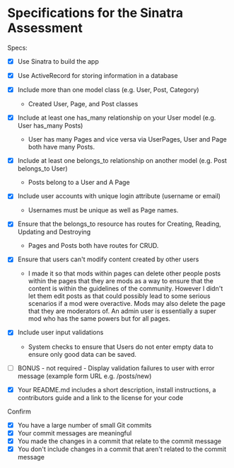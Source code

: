 # Specifications for the Sinatra Assessment

Specs:
- [x] Use Sinatra to build the app
- [x] Use ActiveRecord for storing information in a database
- [x] Include more than one model class (e.g. User, Post, Category)
    - Created User, Page, and Post classes

- [x] Include at least one has_many relationship on your User model (e.g. User has_many Posts)
    - User has many Pages and vice versa via UserPages, User and Page both have many Posts. 

- [x] Include at least one belongs_to relationship on another model (e.g. Post belongs_to User)
    - Posts belong to a User and A Page

- [x] Include user accounts with unique login attribute (username or email)
    - Usernames must be unique as well as Page names.

- [x] Ensure that the belongs_to resource has routes for Creating, Reading, Updating and Destroying
    - Pages and Posts both have routes for CRUD.

- [x] Ensure that users can't modify content created by other users
    - I made it so that mods within pages can delete other people posts within the pages that they are mods as a way to ensure that the content is within the guidelines of the community. However I didn't let them edit posts as that could possibly lead to some serious scenarios if a mod were overactive. Mods may also delete the page that they are moderators of. An admin user is essentially a super mod who has the same powers but for all pages.

- [x] Include user input validations
    - System checks to ensure that Users do not enter empty data to ensure only good data can be saved.

- [ ] BONUS - not required - Display validation failures to user with error message (example form URL e.g. /posts/new)
- [x] Your README.md includes a short description, install instructions, a contributors guide and a link to the license for your code

Confirm
- [x] You have a large number of small Git commits
- [x] Your commit messages are meaningful
- [x] You made the changes in a commit that relate to the commit message
- [x] You don't include changes in a commit that aren't related to the commit message
